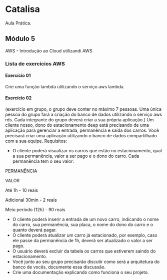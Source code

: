 # Catalisa
Aula Prática.

## Módulo 5
AWS - Introdução ao Cloud utilizandi AWS

### Lista de exercícios AWS

#### Exercício 01

<p>Crie uma função lambda utilizando o serviço aws lambda. </p>

#### Exercício 02
(exercício em grupo, o grupo deve conter no máximo 7 pessoas.
Uma única pessoa do grupo fará a criação do banco de dados utilizando o serviço aws rds. Cada integrante do grupo deverá criar a sua própria aplicação.) 
Um cliente nosso, dono do estacionamento deep está precisando de uma aplicação para gerenciar a entrada, permanência e saída dos carros.
Você precisará criar uma aplicação utilizando o banco de dados compartilhado com a sua equipe.
Requisitos:
- O cliente poderá visualizar os carros que estão no estacionamento, qual a sua permanência, valor a ser pago e o dono do carro.
Cada permanência tem o seu valor:

<p>PERMANÊNCIA</p>
<p>VALOR</p>
<p>Até 1h - 10 reais</p>
<p>Adicional 30min - 2 reais</p>
<p>Meio período (12h) - 90 reais</p>

- O cliente poderá inserir a entrada de um novo carro, indicando o nome do carro, sua permanência, sua placa, o nome do dono do carro e o quanto deverá pagar.
- O cliente poderá atualizar um carro já estacionado, por exemplo, caso ele passe da permanência de 1h, deverá ser atualizado o valor a ser pago.
- O usuário deverá excluir da tabela os carros que estiverem saindo do estacionamento.
- Você junto ao seu grupo precisarão discutir como será a arquitetura do banco de vocês, documente essa discussão.
- Crie uma documentação explicando como funciona o seu projeto.

